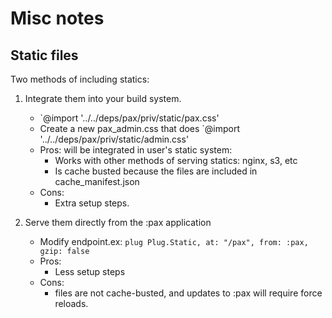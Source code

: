 # Misc notes

## Static files

Two methods of including statics:

1. Integrate them into your build system.
    - `@import '../../deps/pax/priv/static/pax.css'
    - Create a new pax_admin.css that does `@import '../../deps/pax/priv/static/admin.css'
    - Pros: will be integrated in user's static system:
        - Works with other methods of serving statics: nginx, s3, etc
        - Is cache busted because the files are included in cache_manifest.json
    - Cons:
        - Extra setup steps.

2. Serve them directly from the :pax application
    - Modify endpoint.ex: `plug Plug.Static, at: "/pax", from: :pax, gzip: false`
    - Pros:
        - Less setup steps
    - Cons:
        - files are not cache-busted, and updates to :pax will require force reloads.
